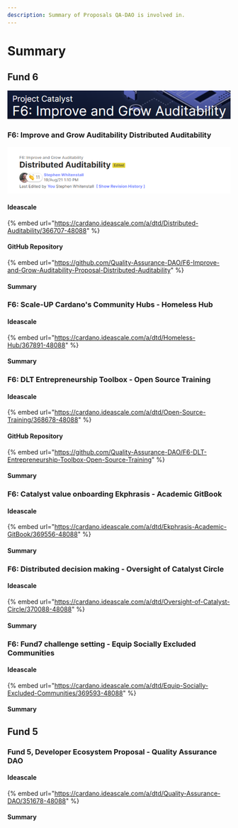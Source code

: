 ```yaml
---
description: Summary of Proposals QA-DAO is involved in.
---
```


# Summary

## Fund 6

![](../.gitbook/assets/2021-08-30-1-.png)

### F6: Improve and Grow Auditability Distributed Auditability

![](../.gitbook/assets/2021-08-30.png)

#### Ideascale

{% embed url="https://cardano.ideascale.com/a/dtd/Distributed-Auditability/366707-48088" %}

#### GitHub Repository

{% embed url="https://github.com/Quality-Assurance-DAO/F6-Improve-and-Grow-Auditability-Proposal-Distributed-Auditability" %}

#### Summary

### F6: Scale-UP Cardano's Community Hubs - Homeless Hub

#### Ideascale

{% embed url="https://cardano.ideascale.com/a/dtd/Homeless-Hub/367891-48088" %}

#### 

#### 

#### Summary

### F6: DLT Entrepreneurship Toolbox - Open Source Training

#### Ideascale

{% embed url="https://cardano.ideascale.com/a/dtd/Open-Source-Training/368678-48088" %}

#### GitHub Repository

{% embed url="https://github.com/Quality-Assurance-DAO/F6-DLT-Entrepreneurship-Toolbox-Open-Source-Training" %}

#### Summary

### F6: Catalyst value onboarding Ekphrasis - Academic GitBook

#### Ideascale

{% embed url="https://cardano.ideascale.com/a/dtd/Ekphrasis-Academic-GitBook/369556-48088" %}

#### 

#### Summary

### F6: Distributed decision making - Oversight of Catalyst Circle

#### Ideascale

{% embed url="https://cardano.ideascale.com/a/dtd/Oversight-of-Catalyst-Circle/370088-48088" %}

#### Summary



### F6: Fund7 challenge setting - Equip Socially Excluded Communities

#### Ideascale

{% embed url="https://cardano.ideascale.com/a/dtd/Equip-Socially-Excluded-Communities/369593-48088" %}

#### Summary







## Fund 5

### Fund 5, Developer Ecosystem Proposal - Quality Assurance DAO

#### Ideascale 

{% embed url="https://cardano.ideascale.com/a/dtd/Quality-Assurance-DAO/351678-48088" %}

#### Summary

